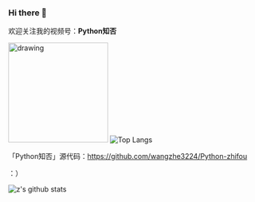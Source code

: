 ### Hi there 👋

欢迎关注我的视频号：**Python知否**

<img src="https://i.imgur.com/ctU3xEJ.jpg" alt="drawing" width="200"/> ![Top Langs](https://github-readme-stats.vercel.app/api/top-langs/?username=wangzhe3224&hide=Jupyter%20Notebook,C++,Fortran,HTML,JavaScript,Cpp,Stylus，Groff,groff,assembly,Stylus,makefile&langs_count=5)

「Python知否」源代码：https://github.com/wangzhe3224/Python-zhifou

：）

![z's github stats](https://github-readme-stats.vercel.app/api?username=wangzhe3224&count_private=true&show_icons=true)
